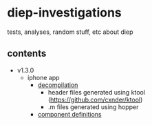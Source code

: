 # diep-investigations
tests, analyses, random stuff, etc about diep

## contents
- v1.3.0
  - iphone app
    - [decompilation](v1.3.0/iphone/decompilation)
      - header files generated using ktool (https://github.com/cxnder/ktool)
      - .m files generated using hopper
    - [component definitions](v1.3.0/iphone/component_definitions)
